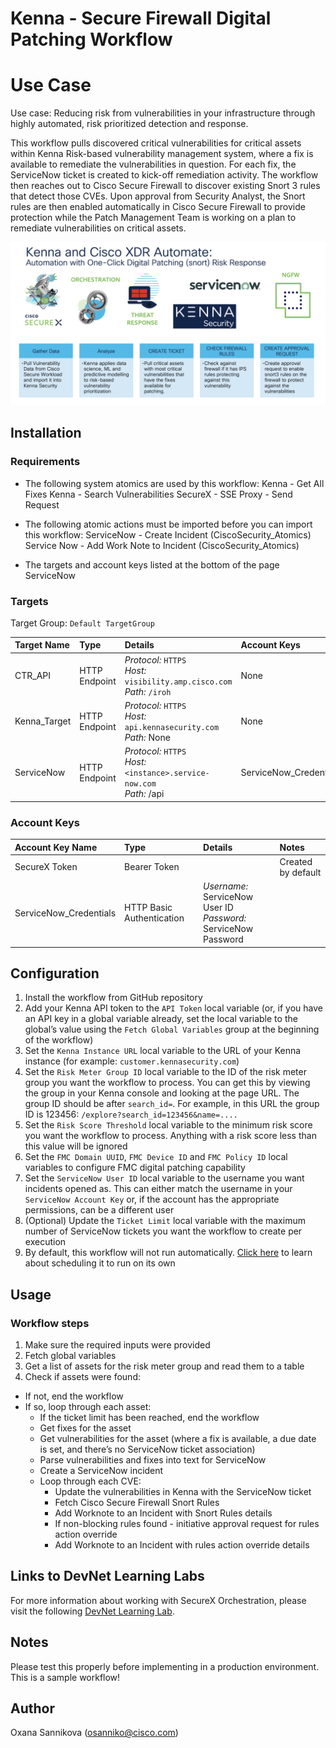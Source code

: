 # Kenna - Secure Firewall Digital Patching Workflow

# Use Case

Use case:  Reducing risk from vulnerabilities in your infrastructure through highly automated, risk prioritized detection and response.

This workflow pulls discovered critical vulnerabilities for critical assets within Kenna Risk-based vulnerability management system, where a fix is available to remediate the vulnerabilities in question. For each fix, the ServiceNow ticket is created to kick-off remediation activity. The workflow then reaches out to Cisco Secure Firewall to discover existing Snort 3 rules that detect those CVEs. Upon approval from Security Analyst, the Snort rules are then enabled automatically in Cisco Secure Firewall to provide protection while the Patch Management Team is working on a plan to remediate vulnerabilities on critical assets.

![](img/use-case.png)

## Installation

### Requirements

* The following system atomics are used by this workflow:
        Kenna - Get All Fixes
        Kenna - Search Vulnerabilities
        SecureX - SSE Proxy - Send Request

* The following atomic actions must be imported before you can import this workflow:
        ServiceNow - Create Incident (CiscoSecurity_Atomics)
        Service Now - Add Work Note to Incident (CiscoSecurity_Atomics)
* The targets and account keys listed at the bottom of the page
    ServiceNow

### Targets
Target Group: `Default TargetGroup`

| Target Name | Type | Details | Account Keys | Notes |
|:------------|:-----|:--------|:-------------|:------|
| CTR_API | HTTP Endpoint | _Protocol:_ `HTTPS`<br />_Host:_ `visibility.amp.cisco.com`<br />_Path:_ `/iroh` | None | Created by default |
| Kenna_Target | HTTP Endpoint | _Protocol:_ `HTTPS`<br />_Host:_ `api.kennasecurity.com`<br />_Path:_ None | None |  |
| ServiceNow | HTTP Endpoint | _Protocol:_ `HTTPS`<br />_Host:_ `<instance>.service-now.com`<br />_Path:_ /api | ServiceNow_Credentials | Be sure to use your instance URL |

### Account Keys

| Account Key Name | Type | Details | Notes |
|:-----------------|:-----|:--------|:------|
| SecureX Token | Bearer Token |  | Created by default |
| ServiceNow_Credentials | HTTP Basic Authentication | _Username:_ ServiceNow User ID<br />_Password:_ ServiceNow Password |  |

## Configuration

1. Install the workflow from GitHub repository
1. Add your Kenna API token to the `API Token` local variable (or, if you have an API key in a global variable already, set the local variable to the global’s value using the `Fetch Global Variables` group at the beginning of the workflow)
1. Set the `Kenna Instance URL` local variable to the URL of your Kenna instance (for example: `customer.kennasecurity.com`)
1. Set the `Risk Meter Group ID` local variable to the ID of the risk meter group you want the workflow to process. You can get this by viewing the group in your Kenna console and looking at the page URL. The group ID should be after `search_id=`. For example, in this URL the group ID is 123456: `/explore?search_id=123456&name=....`
1. Set the `Risk Score Threshold` local variable to the minimum risk score you want the workflow to process. Anything with a risk score less than this value will be ignored
1. Set the `FMC Domain UUID`, `FMC Device ID` and `FMC Policy ID` local variables to configure FMC digital patching capability
1. Set the `ServiceNow User ID` local variable to the username you want incidents opened as. This can either match the username in your `ServiceNow Account Key` or, if the account has the appropriate permissions, can be a different user
1. (Optional) Update the `Ticket Limit` local variable with the maximum number of ServiceNow tickets you want the workflow to create per execution
1. By default, this workflow will not run automatically. [Click here](https://ciscosecurity.github.io/sxo-05-security-workflows/schedules/) to learn about scheduling it to run on its own

## Usage

### Workflow steps

1.    Make sure the required inputs were provided
1.    Fetch global variables
1.    Get a list of assets for the risk meter group and read them to a table
1.    Check if assets were found:
- If not, end the workflow
- If so, loop through each asset:
    - If the ticket limit has been reached, end the workflow
    - Get fixes for the asset
    - Get vulnerabilities for the asset (where a fix is available, a due date is set, and there’s no ServiceNow ticket association)
    - Parse vulnerabilities and fixes into text for ServiceNow
    - Create a ServiceNow incident
    - Loop through each CVE:
        - Update the vulnerabilities in Kenna with the ServiceNow ticket
        - Fetch Cisco Secure Firewall Snort Rules
        - Add Worknote to an Incident with Snort Rules details
        - If non-blocking rules found - initiative approval request for rules action override
        - Add Worknote to an Incident with rules action override details

## Links to DevNet Learning Labs

For more information about working with SecureX Orchestration, please visit the following [DevNet Learning Lab](https://developer.cisco.com/learning/tracks/devnet-express-security/security-securex-orchestration/).
## Notes

Please test this properly before implementing in a production environment. This is a sample workflow!

## Author

Oxana Sannikova (osanniko@cisco.com)